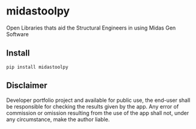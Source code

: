 # midastoolpy

Open Libraries thats aid the Structural Engineers in using Midas Gen Software

## Install 

`pip install midastoolpy`

## Disclaimer

Developer portfolio project and available for public use, the end-user shall be responsible for checking the results given by the app. Any error of commission or omission resulting from the use of the app shall not, under any circumstance, make the author liable.
